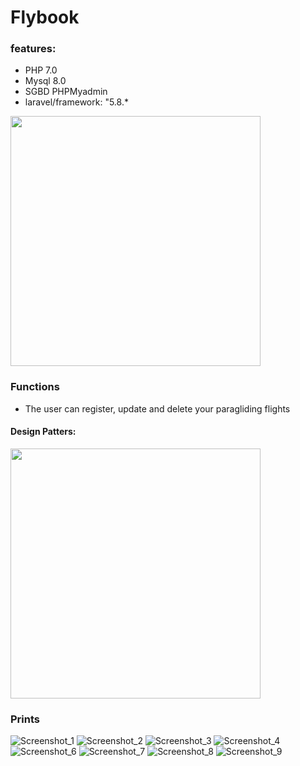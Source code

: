 # Flybook

### features: 
- PHP 7.0
- Mysql 8.0
- SGBD PHPMyadmin
- laravel/framework: "5.8.*
<p align=""><img src="https://res.cloudinary.com/dtfbvvkyp/image/upload/v1566331377/laravel-logolockup-cmyk-red.svg" width="400"></p>




### Functions
- The user can register, update and delete your paragliding flights
#### Design Patters:
<p align=""><img src="https://lh3.googleusercontent.com/ku6bNDhW6WnLpWFkjHwMHC8amo746x937hdH3tITeGlQAl2t-34N923eyt_bAuSkmn4PDM_XUwwNpHIg4EHhfU2fp1ZxCKVYuPqpu5SU95h58OFtiWhXKAJXfHy1Try1eKW4u6RJ" width="400"></p>

### Prints 
![Screenshot_1](https://user-images.githubusercontent.com/41880119/87884445-a8351900-c9e4-11ea-8b33-20a298ca664c.png)
![Screenshot_2](https://user-images.githubusercontent.com/41880119/87884450-a9664600-c9e4-11ea-822e-22b2c81707f1.png)
![Screenshot_3](https://user-images.githubusercontent.com/41880119/87884451-a9664600-c9e4-11ea-9720-82678f4dc19b.png)
![Screenshot_4](https://user-images.githubusercontent.com/41880119/87884453-a9fedc80-c9e4-11ea-9dd9-827c8a973cf9.png)
![Screenshot_6](https://user-images.githubusercontent.com/41880119/87884455-a9fedc80-c9e4-11ea-9144-aed6e8a35d71.png)
![Screenshot_7](https://user-images.githubusercontent.com/41880119/87884457-aa977300-c9e4-11ea-94ec-8fed5b04cc9d.png)
![Screenshot_8](https://user-images.githubusercontent.com/41880119/87884458-aa977300-c9e4-11ea-96d5-22adf104fec0.png)
![Screenshot_9](https://user-images.githubusercontent.com/41880119/87884460-ab300980-c9e4-11ea-98b7-08ad6b75f3b0.png)



